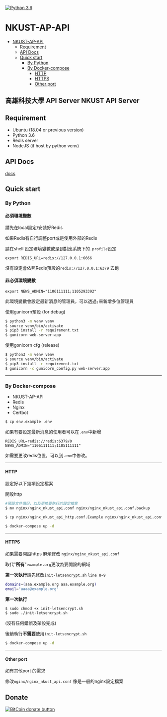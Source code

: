 [![Python 3.6](https://img.shields.io/badge/python-3.6-blue.svg)](https://www.python.org/downloads/release/python-360/)

NKUST-AP-API
==========
   * [NKUST-AP-API](#nkust-ap-api)
      * [Requirement](#requirement)
      * [API Docs](#api-docs)
      * [Quick start](#quick-start)
         * [By Python](#by-python)
         * [By Docker-compose](#by-docker-compose)
            * [HTTP](#http)
            * [HTTPS](#https)
            * [Other port](#other-port)



高雄科技大學 API Server NKUST API Server
---------------------------

Requirement
---
- Ubuntu (18.04 or previous version)
- Python 3.6
- Redis server
- NodeJS (if host by python venv)

API Docs
---
[docs](https://github.com/NKUST-ITC/NKUST-AP-API/tree/master/docs)



Quick start
---
### By Python



#### 必須環境變數

請先在local設定/安裝好Redis 

如果Redis有自行調整port或是使用外部的Redis

請在shell 設定環境變數或是到對應系統下的`.profile`設定

`export REDIS_URL=redis://127.0.0.1:6666`

沒有設定會依照Redis預設的`redis://127.0.0.1:6379` 去跑

#### 非必須環境變數

`export NEWS_ADMIN="1106111111;1105293392"`

此環境變數會設定最新消息的管理員，可以透過`;`來新增多位管理員



使用gunicorn預設 (for debug)

```bash
$ python3 -m venv venv
$ source venv/bin/activate
$ pip3 install -r requirement.txt
$ gunicorn web-server:app
```



使用gonicorn cfg (release)

```bash
$ python3 -m venv venv
$ source venv/bin/activate
$ pip3 install -r requirement.txt
$ gunicorn -c gunicorn_config.py web-server:app
```



---



### By Docker-compose

* NKUST-AP-API
* Redis
* Nginx
* Certbot



```bash
$ cp env.example .env
```

如果有要設定最新消息的使用者可以在`.env`中新增

```
REDIS_URL=redis://redis:6379/0
NEWS_ADMIN="1106111111;1105111111"
```



如需要更改redis位置，可以到`.env`中修改。

---

#### HTTP

設定好以下幾項設定檔案

開設http

```bash
#預設文件備份，以及更換要執行的設定檔案
$ mv nginx/nginx_nkust_api.conf nginx/nginx_nkust_api.conf.backup

$ cp nginx/nginx_nkust_api_http.conf.Example nginx/nginx_nkust_api.conf

$ docker-compose up -d
```

---

#### HTTPS

如果需要開設https 麻煩修改 `nginx/nginx_nkust_api.conf`

取代"**所有**"`example.org`更改為要開設的網域



**第一次執行**請先修改`init-letsencrypt.sh` `line 8~9`

```bash
domains=(aaa.example.org aaa.example.org)
email="aaaa@example.org" 
```

**第一次執行**

```bash
$ sudo chmod +x init-letsencrypt.sh
$ sudo ./init-letsencrypt.sh
```

(沒有任何錯誤及架設完成)

後續執行**不需要**使用`init-letsencrypt.sh` 



```bash
$ docker-compose up -d 
```



---

#### Other port 

如有其他port 的需求

修改`nginx/nginx_nkust_api.conf` 像是一般的nginx設定檔案


Donate
---

[![BitCoin donate
button](http://img.shields.io/bitcoin/donate.png?color=yellow)](https://coinbase.com/checkouts/aa7cf80a2a85b4906cb98fc7b2aad5c5 "Donate
once-off to this project using BitCoin")